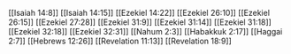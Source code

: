 [[Isaiah 14:8]]
[[Isaiah 14:15]]
[[Ezekiel 14:22]]
[[Ezekiel 26:10]]
[[Ezekiel 26:15]]
[[Ezekiel 27:28]]
[[Ezekiel 31:9]]
[[Ezekiel 31:14]]
[[Ezekiel 31:18]]
[[Ezekiel 32:18]]
[[Ezekiel 32:31]]
[[Nahum 2:3]]
[[Habakkuk 2:17]]
[[Haggai 2:7]]
[[Hebrews 12:26]]
[[Revelation 11:13]]
[[Revelation 18:9]]
